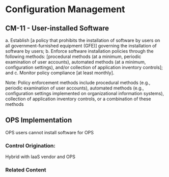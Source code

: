 # Configuration Management
## CM-11 - User-installed Software

a. Establish [a policy that prohibits the installation of software by users on all government-furnished equipment (GFE)] governing the installation of software by users;
b. Enforce software installation policies through the following methods: [procedural methods (at a minimum, periodic examination of user accounts), automated methods (at a minimum, configuration settings), and/or collection of application inventory controls]; and
c. Monitor policy compliance [at least monthly].

Note: Policy enforcement methods include procedural methods (e.g., periodic examination of user accounts), automated methods (e.g., configuration settings implemented on organizational information systems), collection of application inventory controls, or a combination of these methods

## OPS Implementation

OPS users cannot install software for OPS

### Control Origination:

Hybrid with IaaS vendor and OPS

### Related Content
